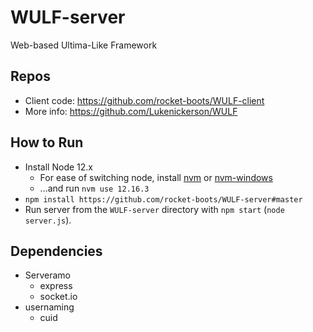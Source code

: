 # WULF-server

Web-based Ultima-Like Framework

## Repos

* Client code: https://github.com/rocket-boots/WULF-client
* More info: https://github.com/Lukenickerson/WULF

## How to Run

- Install Node 12.x
  - For ease of switching node, install [nvm](https://github.com/nvm-sh/nvm) or [nvm-windows](https://github.com/coreybutler/nvm-windows)
  - ...and run `nvm use 12.16.3`
- `npm install https://github.com/rocket-boots/WULF-server#master`
- Run server from the `WULF-server` directory with `npm start` (`node server.js`).

## Dependencies

- Serveramo
  - express
  - socket.io
- usernaming
  - cuid

